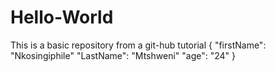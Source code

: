 # Hello-World
This is a basic repository from a git-hub tutorial
{ 
"firstName": "Nkosingiphile"
"LastName": "Mtshweni"
"age": "24" 
}
